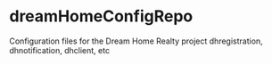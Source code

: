 # dreamHomeConfigRepo
Configuration files for the Dream Home Realty project
dhregistration, dhnotification, dhclient, etc

